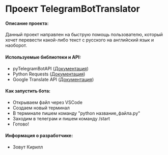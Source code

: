 # **Проект TelegramBotTranslator**

#### **Описание проекта:**
  Данный проект направлен на быструю помощь пользователю,
  который хочет перевести какой-либо текст с русского на 
  английский язык и наоборот.

#### **Используемыe библиотеки и API:**
- pyTelegramBotAPI ([Документация](https://pytba.readthedocs.io/en/latest/index.html))
- Python Requests ([Документация](https://pythonru.com/biblioteki/kratkoe-rukovodstvo-po-biblioteke-python-requests))
- Google Translate API ([Документация](https://pypi.org/project/googletrans/))
 
#### **Как запустить бота:**
- Открываем файл через VSCode
- Создаем новый терминал
- В терминале пишем команду "python название_файла.py"
- Заходим в телеграм и пишем команду /start
- Готово!

#### **Информация о разработчике:**
 - Зовут Кирилл
